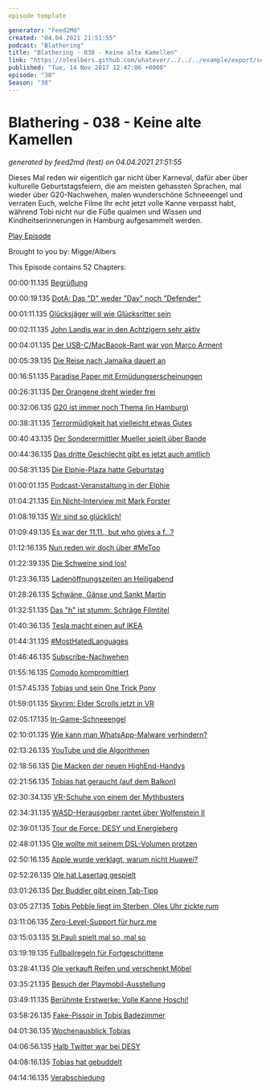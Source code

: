 ```yaml
---
episode template

generator: "Feed2Md"
created: "04.04.2021 21:51:55"
podcast: "Blathering"
title: "Blathering - 038 - Keine alte Kamellen"
link: "https://olealbers.github.com/whatever/../../../example/export/seasons/2/2017/11/Blathering - 038 - Keine alte Kamellen.md"
published: "Tue, 14 Nov 2017 12:47:06 +0000"
episode: "38"
Season: "38"
---
```


# Blathering - 038 - Keine alte Kamellen
_generated by feed2md (test) on 04.04.2021 21:51:55_

Dieses Mal reden wir eigentlich gar nicht über Karneval, dafür aber über kulturelle Geburtstagsfeiern, die am meisten gehassten Sprachen, mal wieder über G20-Nachwehen, malen wunderschöne Schneeengel und verraten Euch, welche Filme Ihr echt jetzt volle Kanne verpasst habt, während Tobi nicht nur die Füße qualmen und Wissen und Kindheitserinnerungen in Hamburg aufgesammelt werden.

[Play Episode](https://www.blathering.de/podlove/file/365/s/feed/c/mp3/blathering_038.mp3)

Brought to you by: Migge/Albers

This Episode contains 52 Chapters:


00:00:11.135 [Begrüßung]()

00:00:19.135 [DotA: Das "D" weder "Day" noch "Defender"](https://de.wikipedia.org/wiki/Defense_of_the_Ancients)

00:01:11.135 [Glücksjäger will wie Glücksritter sein](https://de.wikipedia.org/wiki/Die_Gl%C3%BCcksritter_(Film))

00:02:11.135 [John Landis war in den Achtzigern sehr aktiv](https://de.wikipedia.org/wiki/John_Landis)

00:04:01.135 [Der USB-C/MacBaook-Rant war von Marco Arment](https://de.wikipedia.org/wiki/Marco_Arment)

00:05:39.135 [Die Reise nach Jamaika dauert an](http://www.der-postillon.com/2017/11/sondierung.html)

00:16:51.135 [Paradise Paper mit Ermüdungserscheinungen](https://interaktiv.tagesanzeiger.ch/2017/paradise-papers/inside-nike/?openincontroller)

00:26:31.135 [Der Orangene dreht wieder frei](http://www.taz.de/!5384960/)

00:32:06.135 [G20 ist immer noch Thema (in Hamburg)](https://taz.de/G20-Ueberwachungstechnik-filmt-weiter/!5457108/)

00:38:31.135 [Terrormüdigkeit hat vielleicht etwas Gutes](http://www.slate.com/articles/news_and_politics/foreigners/2017/11/terrorist_acts_like_the_new_york_vehicle_attack_are_losing_their_ability.html)

00:40:43.135 [Der Sonderermittler Mueller spielt über Bande](https://de.wikipedia.org/wiki/Al_Capone#Das_Ende_seiner_Karriere)

00:44:36.135 [Das dritte Geschlecht gibt es jetzt auch amtlich](https://www.tagesschau.de/inland/intersexuelle-geschlecht-105.html)

00:58:31.135 [Die Elphie-Plaza hatte Geburtstag](https://www.ndr.de/kultur/Elbphilharmonie-Plaza-feiert-Geburtstag,plaza412.html)

01:00:01.135 [Podcast-Veranstaltung in der Elphie](https://www.elbphilharmonie.de/de/programm/omr-podcast-nacht/9887)

01:04:21.135 [Ein Nicht-Interview mit Mark Forster](http://www.planet-interview.de/interviews/mark-forster/49855/)

01:08:19.135 [Wir sind so glücklich!](https://www.shz.de/regionales/schleswig-holstein/studie-die-gluecklichsten-menschen-leben-in-sh-id18262091.html)

01:09:49.135 [Es war der 11.11., but who gives a f...?](https://twitter.com/ankerherzverlag/status/834729309684301825)

01:12:16.135 [Nun reden wir doch über #MeToo](https://www.nytimes.com/2017/11/10/arts/television/louis-ck-statement.html)

01:22:39.135 [Die Schweine sind los!](https://www.ndr.de/nachrichten/hamburg/Jaeger-erschiessen-Wildschweine-in-Duvenstedt,wildschweine384.html)

01:23:36.135 [Ladenöffnungszeiten an Heiligabend](https://www.schnelle-online.info/Ladenoeffnungszeiten/Heiligabend.html)

01:28:26.135 [Schwäne, Gänse und Sankt Martin](https://de.wikipedia.org/wiki/Martinstag)

01:32:51.135 [Das "h" ist stumm: Schräge Filmtitel](https://de.wikipedia.org/wiki/Django_kennt_kein_Erbarmen)

01:40:36.135 [Tesla macht einen auf IKEA](https://www.wired.de/collection/business/tesla-haendler-muessen-model-3-selbst-zusammenbauen)

01:44:31.135 [#MostHatedLanguages](https://stackoverflow.blog/2017/10/31/disliked-programming-languages/)

01:46:46.135 [Subscribe-Nachwehen](http://www.radiomono.net/rmn049-beim-geld-hoert-die-freundschaft-auf/)

01:55:16.135 [Comodo kompromittiert](https://www.golem.de/news/certificate-authority-comodo-gehoert-jetzt-einem-staatstrojanerbesitzer-1711-130920.html)

01:57:45.135 [Tobias und sein One Trick Pony](https://twitter.com/KBMusicmc/status/926026597764943872)

01:59:01.135 [Skyrim: Elder Scrolls jetzt in VR](https://plus.google.com/u/0/+OleAlbers/posts/eDCnf598mmL)

02:05:17.135 [In-Game-Schneeengel](http://www.express.co.uk/entertainment/gaming/875417/Horizon-Zero-Dawn-Frozen-Wilds-preview-Sony-photo-mode-sequel-PS4-Pro-DLC)

02:10:01.135 [Wie kann man WhatsApp-Malware verhindern?](https://www.googlewatchblog.de/2017/11/mehr-million-malware-google/)

02:13:26.135 [YouTube und die Algorithmen](http://www.zeit.de/digital/internet/2017-11/youtube-kids-videos-missbrauch-algorithmen)

02:18:56.135 [Die Macken der neuen HighEnd-Handys](http://www.zdnet.de/88317361/iphone-x-apple-warnt-vor-display-burn-in/)

02:21:56.135 [Tobias hat geraucht (auf dem Balkon)](https://raucherbalkon.wordpress.com/2017/11/12/rb076n-tobias-migge/)

02:30:34.135 [VR-Schuhe von einem der Mythbusters](https://www.indiegogo.com/projects/jamie-hyneman-s-virtual-reality-electric-shoes-vr#/)

02:34:31.135 [WASD-Herausgeber rantet über Wolfenstein II](https://www.br.de/radio/bayern2/sendungen/zuendfunk/netz-kultur/wolfenstein-the-new-colossus-nazis-skandal100.html)

02:39:01.135 [Tour de Force: DESY und Energieberg](https://de.wikipedia.org/wiki/Deutsches_Elektronen-Synchrotron)

02:48:01.135 [Ole wollte mit seinem DSL-Volumen protzen](https://de.wikipedia.org/wiki/Byte#Vergleichstabelle)

02:50:16.135 [Apple wurde verklagt, warum nicht Huawei?](https://www.golem.de/news/corephotonics-israelisches-unternehmen-verklagt-apple-wegen-dual-kameras-1711-131026.html)

02:52:26.135 [Ole hat Lasertag gespielt](http://www.lasertag-deutschland.com/hamburg/)

03:01:26.135 [Der Buddler gibt einen Tab-Tipp](https://twitter.com/DerBuddler/status/927840495518339073)

03:05:27.135 [Tobis Pebble liegt im Sterben, Oles Uhr zickte rum]()

03:11:06.135 [Zero-Level-Support für hurz.me](http://hurz.me/)

03:15:03.135 [St.Pauli spielt mal so, mal so](https://www.youtube.com/watch?v=P0zZFAcyJ_M)

03:19:19.135 [Fußballregeln für Fortgeschrittene](https://www.fussball-sr.de/forum/index.php?thread/17645-ball-gespielt-und-gegner-getroffen/&postID=236290)

03:28:41.135 [Ole verkauft Reifen und verschenkt Möbel]()

03:35:21.135 [Besuch der Playmobil-Ausstellung](http://kiekeberg-museum.de/playmobil.html)

03:49:11.135 [Berühmte Erstwerke: Volle Kanne Hoschi!](https://de.wikipedia.org/wiki/Gef%C3%A4hrliche_Brandung)

03:58:26.135 [Fake-Pissoir in Tobis Badezimmer](https://plus.google.com/+J%C3%B6rnWarneke/posts/TNKoGETCcJA)

04:01:36.135 [Wochenausblick Tobias]()

04:06:56.135 [Halb Twitter war bei DESY]()

04:08:16.135 [Tobias hat gebuddelt]()

04:14:16.135 [Verabschiedung]()


